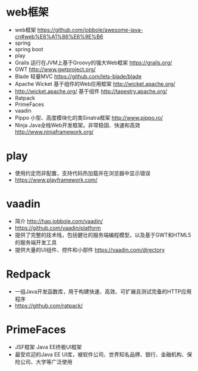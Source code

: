 # web框架

- web框架 https://github.com/jobbole/awesome-java-cn#web%E6%A1%86%E6%9E%B6
- spring 
- spring boot
- play
- Grails 运行在JVM上基于Groovy的强大Web框架 https://grails.org/
- GWT http://www.gwtproject.org/
- Blade 轻量MVC https://github.com/lets-blade/blade
- Apache Wicket 基于组件的Web应用框架 http://wicket.apache.org/
- http://wicket.apache.org/ 基于组件 http://tapestry.apache.org/
- Ratpack
- PrimeFaces
- vaadin
- Pippo 小型、高度模块化的类Sinatra框架  http://www.pippo.ro/
- Ninja Java全栈Web开发框架。非常稳固、快速和高效  http://www.ninjaframework.org/

# play

- 使用约定而非配置，支持代码热加载并在浏览器中显示错误
- https://www.playframework.com/

# vaadin

- 简介 http://hao.jobbole.com/vaadin/
- https://github.com/vaadin/platform
- 提供了完整的技术栈，包括健壮的服务端编程模型，以及基于GWT和HTML5的服务端开发工具
- 提供大量的UI组件、控件和小部件 https://vaadin.com/directory

# Redpack

- 一组Java开发函数库，用于构建快速、高效、可扩展且测试完备的HTTP应用程序
- https://github.com/ratpack/

# PrimeFaces

- JSF框架 Java EE终极UI框架
- 最受欢迎的Java EE UI库，被软件公司、世界知名品牌、银行、金融机构、保险公司、大学等广泛使用